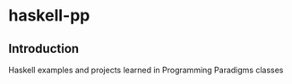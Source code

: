 # haskell-pp

## Introduction
Haskell examples and projects learned in Programming Paradigms classes
